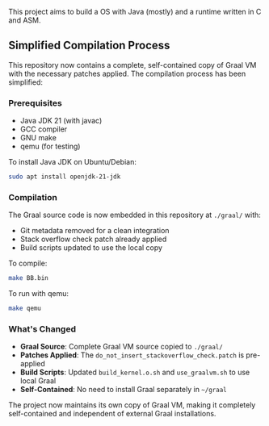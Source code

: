 This project aims to build a OS with Java (mostly) and a runtime written in C and ASM.

## Simplified Compilation Process

This repository now contains a complete, self-contained copy of Graal VM with the necessary patches applied. The compilation process has been simplified:

### Prerequisites
- Java JDK 21 (with javac)
- GCC compiler
- GNU make
- qemu (for testing)

To install Java JDK on Ubuntu/Debian:
```bash
sudo apt install openjdk-21-jdk
```

### Compilation
The Graal source code is now embedded in this repository at `./graal/` with:
- Git metadata removed for a clean integration
- Stack overflow check patch already applied
- Build scripts updated to use the local copy

To compile:
```bash
make BB.bin
```

To run with qemu:
```bash
make qemu
```

### What's Changed
- **Graal Source**: Complete Graal VM source copied to `./graal/`
- **Patches Applied**: The `do_not_insert_stackoverflow_check.patch` is pre-applied
- **Build Scripts**: Updated `build_kernel.o.sh` and `use_graalvm.sh` to use local Graal
- **Self-Contained**: No need to install Graal separately in `~/graal`

The project now maintains its own copy of Graal VM, making it completely self-contained and independent of external Graal installations.
